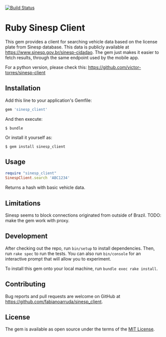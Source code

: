 [![Build Status](https://travis-ci.org/fabianoarruda/sinesp_client.svg?branch=master)](https://travis-ci.org/fabianoarruda/sinesp_client)

# Ruby Sinesp Client

This gem provides a client for searching vehicle data based on the license plate from Sinesp database. This data is publicly available at https://www.sinesp.gov.br/sinesp-cidadao. The gem just makes it easier to fetch results, through the same endpoint used by the mobile app. 

For a python version, please check this: https://github.com/victor-torres/sinesp-client

## Installation

Add this line to your application's Gemfile:

```ruby
gem 'sinesp_client'
```

And then execute:

    $ bundle

Or install it yourself as:

    $ gem install sinesp_client

## Usage

```ruby
require "sinesp_client"
SinespClient.search 'ABC1234'
```

Returns a hash with basic vehicle data.

## Limitations

Sinesp seems to block connections originated from outside of Brazil. TODO: make the gem work with proxy.

## Development

After checking out the repo, run `bin/setup` to install dependencies. Then, run `rake spec` to run the tests. You can also run `bin/console` for an interactive prompt that will allow you to experiment.

To install this gem onto your local machine, run `bundle exec rake install`. 

## Contributing

Bug reports and pull requests are welcome on GitHub at https://github.com/fabianoarruda/sinesp_client.


## License

The gem is available as open source under the terms of the [MIT License](http://opensource.org/licenses/MIT).

